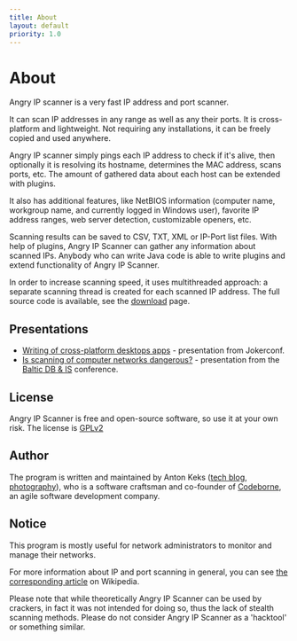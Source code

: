 ```yaml
---
title: About
layout: default
priority: 1.0
---
```


About
=====

Angry IP scanner is a very fast IP address and port scanner.

It can scan IP addresses in any range as well as any their ports. It is cross-platform and lightweight. Not requiring any installations, it can be freely copied and used anywhere. 

Angry IP scanner simply pings each IP address to check if it's alive, then optionally it is resolving its hostname, determines the MAC address, scans ports, etc. The amount of gathered data about each host can be extended with plugins.

It also has additional features, like NetBIOS information (computer name, workgroup name, and currently logged in Windows user), favorite IP address ranges, web server detection, customizable openers, etc.

Scanning results can be saved to CSV, TXT, XML or IP-Port list files. With help of plugins, Angry IP Scanner can gather any information about scanned IPs. Anybody who can write Java code is able to write plugins and extend functionality of Angry IP Scanner.

In order to increase scanning speed, it uses multithreaded approach: a separate scanning thread is created for each scanned IP address. The full source code is available, see the [download](/download/) page.

Presentations
-------------

- [Writing of cross-platform desktops apps](http://prezi.com/k1i5lmcdl8cy/angry-ip-scanner/) - presentation from Jokerconf.
- [Is scanning of computer networks dangerous?](Baltic_DB&IS.pdf) - presentation from the [Baltic DB & IS](http://www.cs.ioc.ee/balt2008/) conference.

License
-------

Angry IP Scanner is free and open-source software, so use it at your own risk. 
The license is [GPLv2](http://www.gnu.org/licenses/old-licenses/gpl-2.0.html)

Author
------

The program is written and maintained by Anton Keks ([tech blog](http://blog.azib.net/), [photography](http://photos.azib.net/)), who is a software craftsman and co-founder of [Codeborne](http://codeborne.com/), an agile software development company.

Notice
------

This program is mostly useful for network administrators to monitor and manage their networks.

For more information about IP and port scanning in general, you can see [the corresponding article](http://en.wikipedia.org/wiki/Port_scanner) on Wikipedia. 

Please note that while theoretically Angry IP Scanner can be used by crackers, in fact it was not intended for doing so, thus the lack of stealth scanning methods. Please do not consider Angry IP Scanner as a 'hacktool' or something similar.

